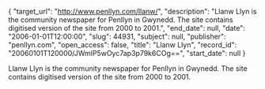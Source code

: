 {
  "target_url": "http://www.penllyn.com/llanw/", 
  "description": "Llanw Llyn is the community newspaper for Penllyn in Gwynedd. The site contains digitised version of the site from 2000 to 2001.", 
  "end_date": null, 
  "date": "2006-01-01T12:00:00", 
  "slug": 44931, 
  "subject": null, 
  "publisher": "penllyn.com", 
  "open_access": false, 
  "title": "Llanw Llyn", 
  "record_id": "20060101T120000/JWmlP5wOyc7ap3p79k6COg==", 
  "start_date": null
}

Llanw Llyn is the community newspaper for Penllyn in Gwynedd. The site contains digitised version of the site from 2000 to 2001.